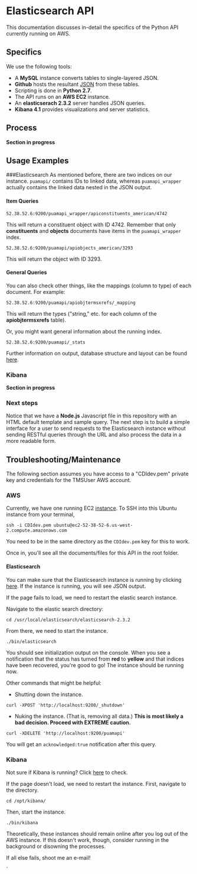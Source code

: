 # Elasticsearch API

This documentation discusses in-detail the specifics of the Python API currently running on AWS.

## Specifics
We use the following tools:
* A **MySQL** instance converts tables to single-layered JSON.
* **Github** hosts the resultant [JSON](https://github.com/PrincetonUniversityArtMuseum/json_database) from these tables.
* Scripting is done in **Python 2.7**.
* The API runs on an **AWS EC2** instance.
* An **elasticserach 2.3.2** server handles JSON queries.
* **Kibana 4.1** provides visualizations and server statistics. 

## Process

**Section in progress**

## Usage Examples
###Elasticsearch
As mentioned before, there are two indices on our instance. `puamapi/` contains IDs to linked data, whereas `puamapi_wrapper` actually contains the linked data nested in the JSON output. 

#### Item Queries
```
52.38.52.6:9200/puamapi_wrapper/apiconstituents_american/4742
```
This will return a constituent object with ID 4742. Remember that only **constituents** and **objects** documents have items in the `puamapi_wrapper` index.

```
52.38.52.6:9200/puamapi/apiobjects_american/3293
```
This will return the object with ID 3293.

#### General Queries
You can also check other things, like the mappings (column to type) of each document. For example:

```
52.38.52.6:9200/puamapi/apiobjtermsxrefs/_mapping
```
This will return the types ("string," etc. for each column of the **apiobjtermsxrefs** table).

Or, you might want general information about the running index.
```
52.38.52.6:9200/puamapi/_stats
```

Further information on output, database structure and layout can be found [here](https://github.com/PrincetonUniversityArtMuseum/server_api/TABLES.md). 

### Kibana
 **Section in progress**
 
### Next steps
Notice that we have a **Node.js** Javascript file in this repository with an HTML default template and sample query. The next step is to build a simple interface for a user to send requests to the Elasticsearch instance without sending RESTful queries through the URL and also process the data in a more readable form.

## Troubleshooting/Maintenance
The following section assumes you have access to a "CDIdev.pem" private key and credentials for the TMSUser AWS account.

### AWS
Currently, we have one running EC2 [instance](52.38.52.6). To SSH into this Ubuntu instance from your terminal, 

```
ssh -i CDIdev.pem ubuntu@ec2-52-38-52-6.us-west-2.compute.amazonaws.com
```

You need to be in the same directory as the `CDIdev.pem` key for this to work.

Once in, you'll see all the documents/files for this API in the root folder.

#### Elasticsearch
You can make sure that the Elasticsearch instance is running by clicking [here](52.38.52.6:9200). If the instance is running, you will see JSON output. 

If the page fails to load, we need to restart the elastic search instance.

Navigate to the elastic search directory:
```
cd /usr/local/elasticsearch/elasticsearch-2.3.2
```

From there, we need to start the instance.
```
./bin/elasticsearch
```

You should see initialization output on the console. When you see a notification that the status has turned from **red** to **yellow** and that indices have been recovered, you're good to go! The instance should be running now. 

Other commands that might be helpful:
* Shutting down the instance.
```
curl -XPOST 'http://localhost:9200/_shutdown'
```
* Nuking the instance. (That is, removing all data.) **This is most likely a bad decision. Proceed with EXTREME caution.**
```
curl -XDELETE 'http://localhost:9200/puamapi'
```
You will get an `acknowledged:true` notification after this query.

### Kibana
Not sure if Kibana is running? Click [here](http://52.38.52.6:5601/) to check.

If the page doesn't load, we need to restart the instance. First, navigate to the directory.
```
cd /opt/kibana/
```

Then, start the instance.
```
./bin/kibana
```

Theoretically, these instances should remain online after you log out of the AWS instance. If this doesn't work, though, consider running in the background or disowning the processes.

If all else fails, shoot me an e-mail!







`

